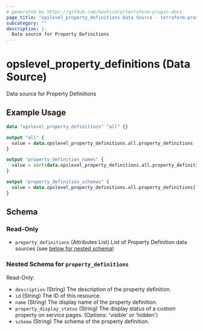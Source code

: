 ```yaml
---
# generated by https://github.com/hashicorp/terraform-plugin-docs
page_title: "opslevel_property_definitions Data Source - terraform-provider-opslevel"
subcategory: ""
description: |-
  Data source for Property Definitions
---
```


# opslevel_property_definitions (Data Source)

Data source for Property Definitions

## Example Usage

```terraform
data "opslevel_property_definitions" "all" {}

output "all" {
  value = data.opslevel_property_definitions.all.property_definitions
}

output "property_definition_names" {
  value = sort(data.opslevel_property_definitions.all.property_definitions[*].name)
}

output "property_definition_schemas" {
  value = data.opslevel_property_definitions.all.property_definitions[*].schema
}
```

<!-- schema generated by tfplugindocs -->
## Schema

### Read-Only

- `property_definitions` (Attributes List) List of Property Definition data sources (see [below for nested schema](#nestedatt--property_definitions))

<a id="nestedatt--property_definitions"></a>
### Nested Schema for `property_definitions`

Read-Only:

- `description` (String) The description of the property definition.
- `id` (String) The ID of this resource.
- `name` (String) The display name of the property definition.
- `property_display_status` (String) The display status of a custom property on service pages. (Options: 'visible' or 'hidden')
- `schema` (String) The schema of the property definition.


